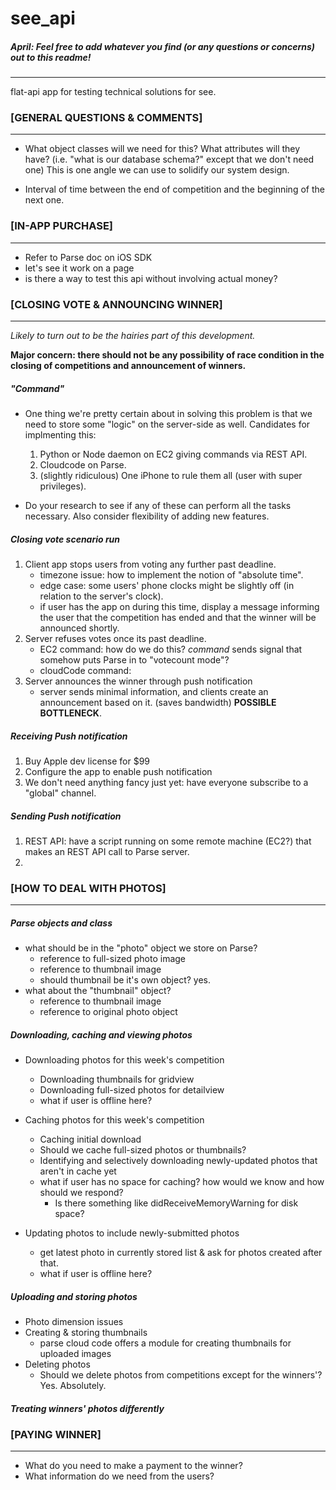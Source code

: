 # see_api
##### April: Feel free to add whatever you find (or any questions or concerns) out to this readme!
---
flat-api app for testing technical solutions for see.


### [GENERAL QUESTIONS & COMMENTS]
---
+ What object classes will we need for this? What attributes will they have? (i.e. "what is our database schema?" except that we don't need one) This is one angle we can use to solidify our system design.

+ Interval of time between the end of competition and the beginning of the next one.

### [IN-APP PURCHASE]
---

+ Refer to Parse doc on iOS SDK
+ let's see it work on a page
+ is there a way to test this api without involving actual money?

### [CLOSING VOTE & ANNOUNCING WINNER]
---
*Likely to turn out to be the hairies part of this development.*

**Major concern: there should not be any possibility of race condition in the closing of competitions and announcement of winners.**

##### "Command"
+ One thing we're pretty certain about in solving this problem is that we need to store some "logic" on the server-side as well. Candidates for implmenting this:
	1. Python or Node daemon on EC2 giving commands via REST API.
	2. Cloudcode on Parse.
	3. (slightly ridiculous) One iPhone to rule them all (user with super privileges).
	
+ Do your research to see if any of these can perform all the tasks necessary. Also consider flexibility of adding new features.

##### Closing vote scenario run
1. Client app stops users from voting any further past deadline.
	+ timezone issue: how to implement the notion of "absolute time".
	+ edge case: some users' phone clocks might be slightly off (in relation to the server's clock).
	+ if user has the app on during this time, display a message informing the user that the competition has ended and that the winner will be announced shortly.
2. Server refuses votes once its past deadline.
	+ EC2 command: how do we do this? *command* sends signal that somehow puts Parse in to "votecount mode"?
	+ cloudCode command:
3. Server announces the winner through push notification
	+ server sends minimal information, and clients create an announcement based on it. (saves bandwidth) **POSSIBLE BOTTLENECK**.
	

##### Receiving Push notification
1. Buy Apple dev license for $99
2. Configure the app to enable push notification
3. We don't need anything fancy just yet: have everyone subscribe to a "global" channel.

##### Sending Push notification
1. REST API: have a script running on some remote machine (EC2?) that makes an REST API call to Parse server.
2. 


### [HOW TO DEAL WITH PHOTOS]
---
##### Parse objects and class
+ what should be in the "photo" object we store on Parse?
	+ reference to full-sized photo image
	+ reference to thumbnail image
	+ should thumbnail be it's own object? yes.
+ what about the "thumbnail" object?
	+ reference to thumbnail image
	+ reference to original photo object

##### Downloading, caching and viewing photos
+ Downloading photos for this week's competition
	+ Downloading thumbnails for gridview
	+ Downloading full-sized photos for detailview
	+ what if user is offline here?
	
+ Caching photos for this week's competition
	+ Caching initial download
	+ Should we cache full-sized photos or thumbnails?
	+ Identifying and selectively downloading newly-updated photos that aren't in cache yet
	+ what if user has no space for caching? how would we know and how should we respond?
		+ Is there something like didReceiveMemoryWarning for disk space?
	
+ Updating photos to include newly-submitted photos
	+ get latest photo in currently stored list & ask for photos created after that.
	+ what if user is offline here?

##### Uploading and storing photos
+ Photo dimension issues
+ Creating & storing thumbnails
	+ parse cloud code offers a module for creating thumbnails for uploaded images
+ Deleting photos
	+ Should we delete photos from competitions except for the winners'? Yes. Absolutely.

##### Treating winners' photos differently


### [PAYING WINNER]
---
+ What do you need to make a payment to the winner?
+ What information do we need from the users?
